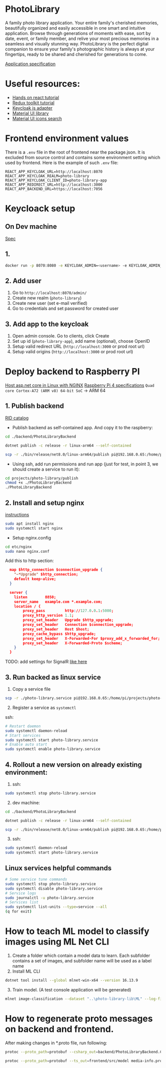 # PhotoLibrary

A family photo library application.
Your entire family's cherished memories, beautifully organized and easily accessible in one smart and intuitive application. Browse through generations of moments with ease, sort by date, event, or family member, and relive your most precious memories in a seamless and visually stunning way. PhotoLibrary is the perfect digital companion to ensure your family's photographic history is always at your fingertips, ready to be shared and cherished for generations to come.

[Application specification](./docs/spec.md)

# Useful resources:

- [Hands on react tutorial](https://handsonreact.com/docs/)
- [Redux toolkit tutorial](https://redux-toolkit.js.org/tutorials/overview)
- [Keycloak js adapter](https://www.keycloak.org/docs/latest/securing_apps/index.html#_javascript_adapter)
- [Material UI library](https://mui.com/material-ui/getting-started/)
- [Material UI icons search](https://mui.com/material-ui/material-icons/)

# Frontend environment values

There is a `.env` file in the root of frontend near the package.json. It is excluded from source control and contains some environment setting which used by frontend. Here is the example of such `.env` file:

```
REACT_APP_KEYCLOAK_URL=http://localhost:8070
REACT_APP_KEYCLOAK_REALM=photo-library
REACT_APP_KEYCLOAK_CLIENT_ID=photo-library-app
REACT_APP_REDIRECT_URL=http://localhost:3000
REACT_APP_BACKEND_URL=https://localhost:7056
```

# Keycloack setup

## On Dev machine

[Spec](https://www.keycloak.org/getting-started/getting-started-docker)

## 1.

```bash
docker run -p 8070:8080 -e KEYCLOAK_ADMIN=<username> -e KEYCLOAK_ADMIN_PASSWORD=<password> quay.io/keycloak/keycloak:22.0.5 start-dev
```

## 2. Add user

1. Go to `http://localhost:8070/admin/`
2. Create new realm (`photo-library`)
3. Create new user (set e-mail verified)
4. Go to credentials and set password for created user

## 3. Add app to the keycloak

1. Open admin console. Go to clients, click Create
2. Set up id (`photo-library-app`), add name (optional), choose OpenID
3. Setup valid redirect URL (`http://localhost:3000` or prod root url)
4. Setup valid origins (`http://localhost:3000` or prod root url)

# Deploy backend to Raspberry PI

[Host asp.net core in Linux with NGINX](https://learn.microsoft.com/en-us/aspnet/core/host-and-deploy/linux-nginx?view=aspnetcore-8.0&tabs=linux-sles)
[Raspberry Pi 4 specifications](https://www.raspberrypi.com/products/raspberry-pi-4-model-b/specifications/)
`Quad core Cortex-A72 (ARM v8) 64-bit SoC` -> ARM 64

## 1. Publish backend

[RID catalog](https://learn.microsoft.com/en-us/dotnet/core/rid-catalog)

- Publish backend as self-contained app. And copy it to the raspberry:

```bash
cd ./backend/PhotoLibraryBackend

dotnet publish -c release -r linux-arm64 --self-contained

scp -r ./bin/release/net8.0/linux-arm64/publish pi@192.168.0.65:/home/pi/projects/photo-library
```

- Using ssh, add run permissions and run app (just for test, in point 3, we should create a service to run it):

```bash
cd projects/photo-library/publish
chmod +x ./PhotoLibraryBackend
./PhotoLibraryBackend
```

## 2. Install and setup nginx

[instructions](https://pimylifeup.com/raspberry-pi-nginx/)

```bash
sudo apt install nginx
sudo systemctl start nginx
```

- Setup nginx.config

```bash
cd etc/nginx
sudo nano nginx.conf
```

Add this to http section:

```json
  map $http_connection $connection_upgrade {
    "~*Upgrade" $http_connection;
    default keep-alive;
  }

  server {
    listen        8850;
    server_name   example.com *.example.com;
    location / {
        proxy_pass         http://127.0.0.1:5000;
        proxy_http_version 1.1;
        proxy_set_header   Upgrade $http_upgrade;
        proxy_set_header   Connection $connection_upgrade;
        proxy_set_header   Host $host;
        proxy_cache_bypass $http_upgrade;
        proxy_set_header   X-Forwarded-For $proxy_add_x_forwarded_for;
        proxy_set_header   X-Forwarded-Proto $scheme;
    }
  }
```

TODO: add settings for SignalR [like here](https://learn.microsoft.com/en-us/aspnet/core/signalr/scale?view=aspnetcore-8.0#linux-with-nginx)

## 3. Run backed as linux service

1. Copy a service file

```bash
scp -r ./photo-library.service pi@192.168.0.65:/home/pi/projects/photo-library
```

2. Register a service as `systemctl`

ssh:

```bash
# Restart daemon
sudo systemctl daemon-reload
# Start services
sudo systemctl start photo-library.service
# Enable auto start
sudo systemctl enable photo-library.service
```

## 4. Rollout a new version on already existing environment:

1. ssh:

```bash
sudo systemctl stop photo-library.service
```

2. dev machine:

```bash
cd ./backend/PhotoLibraryBackend

dotnet publish -c release -r linux-arm64 --self-contained

scp -r ./bin/release/net8.0/linux-arm64/publish pi@192.168.0.65:/home/pi/projects/photo-library
```

3. ssh:

```bash
sudo systemctl daemon-reload
sudo systemctl start photo-library.service
```

## Linux services helpful commands

```bash
# Some service tune commands
sudo systemctl stop photo-library.service
sudo systemctl disable photo-library.service
# Service logs
sudo journalctl -u photo-library.service
# Services list
sudo systemctl list-units --type=service --all
(q for exit)
```

# How to teach ML model to classify images using ML Net CLI

1. Create a folder which contain a model data to learn. Each subfolder contains a set of images, and subfolder name will be used as a label name
2. Install ML CLI

```bash
dotnet tool install --global mlnet-win-x64 --version 16.13.9
```

3. Train model. (A test console application will be generated)

```bash
mlnet image-classification --dataset "..\photo-library-lib\ML" --log-file-path "..\mlTests" --name "PhotoLibraryModel"
```

# How to regenerate proto messages on backend and frontend.

After making changes in \*.proto file, run following:

```bash
protoc --proto_path=protobuf --csharp_out=backend/PhotoLibraryBackend.Common --csharp_opt=base_namespace=PhotoLibraryBackend.Common media-info.proto
```

```bash
protoc --proto_path=protobuf --ts_out=frontend/src/model media-info.proto
```
